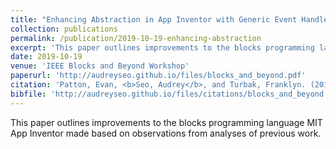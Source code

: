 ```yaml
---
title: "Enhancing Abstraction in App Inventor with Generic Event Handlers"
collection: publications
permalink: /publication/2019-10-19-enhancing-abstraction
excerpt: 'This paper outlines improvements to the blocks programming language MIT App Inventor made based on observations from analyses of previous work.'
date: 2019-10-19
venue: 'IEEE Blocks and Beyond Workshop'
paperurl: 'http://audreyseo.github.io/files/blocks_and_beyond.pdf'
citation: 'Patton, Evan, <b>Seo, Audrey</b>, and Turbak, Franklyn. (2019). &quot;Enhancing Abstraction in App Inventor with Generic Event Handlers.&quot; <i>IEEE Blocks and Beyond Workshop</i>.'
bibfile: 'http://audreyseo.github.io/files/citations/blocks_and_beyond.txt'
---
```

This paper outlines improvements to the blocks programming language MIT App Inventor made based on observations from analyses of previous work.

<!-- [Download paper here](http://audreyseo.github.io/files/blocks_and_beyond.pdf) -->

<!-- Recommended citation: Patton, Evan, **Seo, Audrey**, and Turbak, Franklin. (2019). &quot;Enhancing Abstraction in App Inventor with Generic Event Handlers.&quot; _IEEE Blocks and Beyond Workshop_ -->
